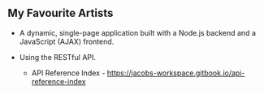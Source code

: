 ## My Favourite Artists 

* A dynamic, single-page application built with a Node.js backend and a JavaScript (AJAX) frontend.
* Using the RESTful API.

  * API Reference Index - https://jacobs-workspace.gitbook.io/api-reference-index
